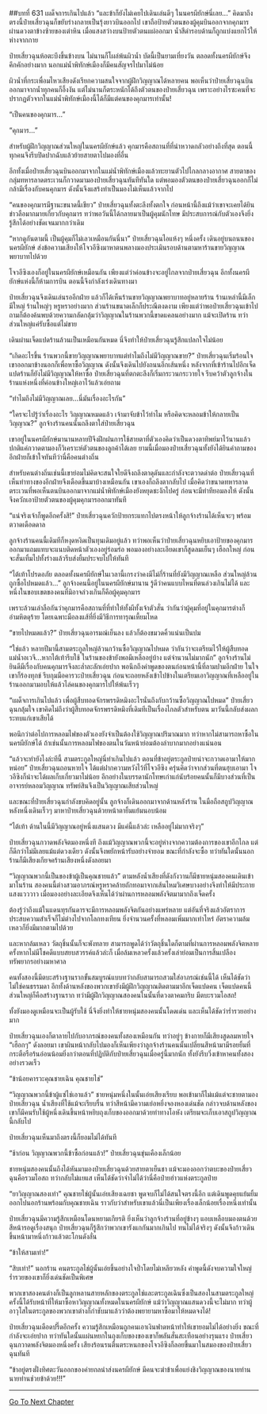##บทที่ 631 เผด็จการเกินไปแล้ว
“และข้าก็ยังไม่เคยไปเดินเล่นดีๆ ในนครผียักษ์นี่เลย...” คิดมาถึงตรงนี้ป๋ายเสี่ยวฉุนก็ขยับร่างกลายเป็นรุ้งยาวบินออกไป เขาถือป้ายตัวตนของผู้คุมบินออกจากคุกมารผ่านดวงตาข้างซ้ายของเต่าหิน เมื่อแสงสว่างบนป้ายตัวตนแผ่ออกมา น้ำสีดำรอบด้านก็ถูกแบ่งแยกไว้ให้ห่างจากกาย

ป๋ายเสี่ยวฉุนห้อตะบึงขึ้นข้างบน ไม่นานก็โผล่พ้นผิวน้ำ บัดนี้เป็นยามเที่ยงวัน ตลอดทั้งนครผียักษ์จึงคึกคักอย่างมาก นอกแม่น้ำพิทักษ์เมืองก็มีคนสัญจรไปมาไม่น้อย

ผิวน้ำที่กระเพื่อมไหวเสียงดังเรียกความสนใจจากผู้ฝึกวิญญาณได้หลายคน พอเห็นว่าป๋ายเสี่ยวฉุนบินออกมาจากน้ำทุกคนก็อึ้งงัน แต่ไม่นานก็ตระหนักได้ถึงตัวตนของป๋ายเสี่ยวฉุน เพราะอย่างไรซะคนที่จะปรากฏตัวจากในแม่น้ำพิทักษ์เมืองนี้ได้ก็มีแต่คนของคุกมารเท่านั้น!

“เป็นคนของคุกมาร...”

“คุกมาร...”

สำหรับผู้ฝึกวิญญาณส่วนใหญ่ในนครผียักษ์แล้ว คุกมารคือสถานที่ที่น่าหวาดกลัวอย่างถึงที่สุด ตอนนี้ทุกคนจึงรีบปิดปากฉับแล้วย้ายสายตาไปมองที่อื่น

อีกทั้งเมื่อป๋ายเสี่ยวฉุนบินออกมาจากในแม่น้ำพิทักษ์เมืองแล้วทะยานตัวไปไกลกลางอากาศ สายตาของกลุ่มทหารลาดตระเวนก็กวาดมามองป๋ายเสี่ยวฉุนทันทีทันใด แต่พอมองตัวตนของป๋ายเสี่ยวฉุนออกก็ไม่กล้ามีเรื่องกับคนคุกมาร ดังนั้นจึงแสร้งทำเป็นมองไม่เห็นแล้วจากไป

“คนของคุกมารมีฐานะขนาดนี้เชียว” ป๋ายเสี่ยวฉุนทั้งตะลึงทั้งตกใจ ก่อนหน้านี้ถึงแม้ว่าเขาจะเคยได้ยินข่าวลือมากมายเกี่ยวกับคุกมาร ทว่าพอวันนี้ได้กลายมาเป็นผู้คุมนักโทษ มีประสบการณ์กับตัวเองจึงยิ่งรู้สึกได้อย่างชัดเจนมากกว่าเดิม

“หากดูกันตามนี้ เป็นผู้คุมก็ไม่เลวเหมือนกันนี่นา” ป๋ายเสี่ยวฉุนไอแห้งๆ หนึ่งครั้ง เดินอยู่บนถนนของนครผียักษ์ ส่งข้อความเสียงให้โจวอีซิงมาหาตนพลางมองประเมินรอบด้านตามหาร้านขายวิญญาณพยาบาทไปด้วย

โจวอีซิงเองก็อยู่ในนครผียักษ์เหมือนกัน เพียงแต่ว่าค่อนข้างจะอยู่ไกลจากป๋ายเสี่ยวฉุน อีกทั้งนครผียักษ์แห่งนี้ก็ห้ามการบิน ตอนนี้จึงกำลังเร่งเดินทางมา

ป๋ายเสี่ยวฉุนจึงเดินเล่นรออีกฝ่าย แล้วก็ได้เห็นร้านขายวิญญาณพยาบาทอยู่หลายร้าน ร้านเหล่านี้มีเล็กมีใหญ่ ร้านใหญ่ๆ หรูหราอย่างมาก ส่วนร้านขนาดเล็กก็ประณีตงดงาม เพียงแต่ว่าพอป๋ายเสี่ยวฉุนเข้าไปถามก็ต้องค้นพบด้วยความกลัดกลุ้มว่าวิญญาณในร้านพวกนี้ขาดแคลนอย่างมาก แม้จะเปิดร้าน ทว่าส่วนใหญ่แค่รับซื้อแต่ไม่ขาย

เดินผ่านเจ็ดแปดร้านล้วนเป็นเหมือนกันหมด นี่จึงทำให้ป๋ายเสี่ยวฉุนรู้สึกแปลกใจไม่น้อย

“เกิดอะไรขึ้น ร้านพวกนี้ขายวิญญาณพยาบาทแต่ทำไมถึงไม่มีวิญญาณขาย?” ป๋ายเสี่ยวฉุนเริ่มร้อนใจ เขาออกมาข้างนอกก็เพื่อหาซื้อวิญญาณ ดังนั้นจึงเดินไปยังถนนอีกเส้นหนึ่ง หลังจากที่เข้าร้านไปอีกเจ็ดแปดร้านก็ยังไม่มีวิญญาณให้หาซื้อ ป๋ายเสี่ยวฉุนที่ตกตะลึงก็เริ่มกระวนกระวายใจ รีบคว้าตัวลูกจ้างในร้านแห่งหนึ่งที่ค่อนข้างใหญ่เอาไว้แล้วเอ่ยถาม

“ทำไมถึงไม่มีวิญญาณเลย...นี่มันเรื่องอะไรกัน”

“ใครจะไปรู้ว่าเรื่องอะไร วิญญาณหมดแล้ว เจ้ามาจับข้าไว้ทำไม หรือคิดจะหลอมข้าให้กลายเป็นวิญญาณ?” ลูกจ้างร้านคนนั้นถลึงตาใส่ป๋ายเสี่ยวฉุน

เขาอยู่ในนครผียักษ์มานานหลายปีจึงฝึกฝนการใช้สายตาที่ตัวเองคิดว่าเป็นดวงตาทิพย์มาไว้นานแล้ว ปกติแค่กวาดตามองก็วิเคราะห์ตัวตนของลูกค้าได้เลย ยามนี้เมื่อมองป๋ายเสี่ยวฉุนทั้งยังได้ยินคำถามของอีกฝ่ายก็เข้าใจทันทีว่านี่คือคนต่างถิ่น

สำหรับคนต่างถิ่นเช่นนี้เขาย่อมไม่คิดจะสนใจใยดีจึงถลึงตาดุดันและกำลังจะตวาดด่าต่อ ป๋ายเสี่ยวฉุนที่เห็นท่าทางของอีกฝ่ายจึงเดือดขึ้นมาบ้างเหมือนกัน เขาเองก็ถลึงตากลับไป เมื่อคิดว่าขนาดทหารลาดตระเวนที่พอเห็นตนบินออกมาจากแม่น้ำพิทักษ์เมืองยังหยุดชะงักไปครู่ ก่อนจะมีท่าทียอมลงให้ ดังนั้นจึงควักเอาป้ายตัวตนของผู้คุมคุกมารออกมาทันที

“แน่จริงเจ้าก็พูดอีกครั้งสิ!” ป๋ายเสี่ยวฉุนควักป้ายกระแทกไปตรงหน้าให้ลูกจ้างร้านได้เห็นจะๆ พร้อมตวาดเดือดดาล

ลูกจ้างร้านคนนี้เดิมทีก็หงุดหงิดเป็นทุนเดิมอยู่แล้ว ทว่าพอเห็นว่าป๋ายเสี่ยวฉุนหยิบเอาป้ายของคุกมารออกมาแถมแทบจะแนบติดหน้าตัวเองอยู่ร่อมร่อ พอมองอย่างละเอียดเขาก็สูดลมเย็นๆ เฮือกใหญ่ ก่อนจะสั่นเทิ้มไปทั้งร่างแล้วรีบส่งยิ้มประจบไปให้ทันที

“ไต้เท้าโปรดอภัย ตลอดทั้งนครผียักษ์ในเวลานี้เกรงว่าคงมีไม่กี่ร้านที่ยังมีวิญญาณเหลือ ส่วนใหญ่ล้วนถูกซื้อไปหมดแล้ว...” ลูกจ้างคนนี้อยู่ในนครผียักษ์มานาน รู้ดีว่าคนแบบไหนที่ตนล่วงเกินไม่ได้ และหนึ่งในขอบเขตของคนที่มิอาจล่วงเกินก็คือผู้คุมคุกมาร

เพราะล้วนเล่าลือกันว่าคุกมารคือสถานที่ที่ทำให้ทั้งผีทั้งเจ้าตัวสั่น ว่ากันว่าผู้คุมที่อยู่ในคุกมารต่างก็อำมหิตดุร้าย โดยเฉพาะมือลงแส้ที่ยิ่งมีวิธีการทารุณเหี้ยมโหด

“ขายไปหมดแล้ว?” ป๋ายเสี่ยวฉุนอารมณ์เย็นลง แล้วก็ต้องขมวดคิ้วแน่นเป็นปม

“ใช่แล้ว หลายปีมานี้สามตระกูลใหญ่ล้วนกว้านซื้อวิญญาณไปหมด ว่ากันว่าจะเตรียมไว้ให้ผู้สืบทอดแม่น้ำอเวจี...หากไต้เท้ารีบใช้ ในร้านของข้ายังพอมีเหลืออยู่บ้าง แต่จำนวนไม่มากนัก” ลูกจ้างร้านไม่ยินดีมีเรื่องกับคนคุกมารจึงละล่ำละลักเอ่ยปาก พอนึกถึงคำพูดของตนก่อนหน้านี้ที่ลามปามอีกฝ่าย ในใจเขาก็ร้องทุกข์ รีบกุมมือคารวะป๋ายเสี่ยวฉุน ก่อนจะถอยหลังเข้าไปข้างในเตรียมเอาวิญญาณที่เหลืออยู่ในร้านออกมามอบให้แล้วไล่คนของคุกมารไปให้พ้นเร็วๆ

“เผด็จการเกินไปแล้ว เพื่อผู้สืบทอดจักรพรรดิหมิงอะไรนั่นถึงกับกว้านซื้อวิญญาณไปหมด” ป๋ายเสี่ยวฉุนกลุ้มใจ เขาคิดไม่ถึงว่าผู้สืบทอดจักรพรรดิหมิงที่เดิมทีเป็นเรื่องไกลตัวสำหรับตน มาวันนี้กลับส่งผลกระทบแก่เขาเสียได้

พอนึกว่าต่อไปการหลอมไฟของตัวเองยังจำเป็นต้องใช้วิญญาณปริมาณมาก ทว่าหากไม่สามารถหาซื้อในนครผียักษ์ได้ ถ้าเช่นนั้นการหลอมไฟของตนในวันหน้าย่อมต้องลำบากมากอย่างแน่นอน

“แล้วจะทำยังไงล่ะทีนี้ สามตระกูลใหญ่นี่ทำเกินไปแล้ว ตอนที่ข้าอยู่ตระกูลป๋ายน่าจะกวาดเอามาให้มากหน่อย” ป๋ายเสี่ยวฉุนถอนหายใจ ได้แต่ฝากความหวังไว้ที่โจวอีซิง ครุ่นคิดว่าจากส่วนที่ตนฮุบเอามา โจวอีซิงก็น่าจะได้ผลเก็บเกี่ยวมาไม่น้อย อีกอย่างในบรรดานักโทษเก่าแก่นับร้อยคนนั้นก็มีบางส่วนที่เป็นอาจารย์หลอมวิญญาณ ทรัพย์สินจึงเป็นวิญญาณเสียส่วนใหญ่

และขณะที่ป๋ายเสี่ยวฉุนกำลังขบคิดอยู่นั้น ลูกจ้างก็เดินออกมาจากด้านหลังร้าน ในมือถือสถูปวิญญาณหลังหนึ่งเดินเร็วๆ มาหาป๋ายเสี่ยวฉุนด้วยหน้าตายิ้มแย้มนอบน้อม

“ไต้เท้า ด้านในนี้มีวิญญาณอยู่หนึ่งแสนดวง มีแค่นี้แล้วล่ะ เหลืออยู่ไม่มากจริงๆ”

ป๋ายเสี่ยวฉุนกวาดพลังจิตมองหนึ่งที ถึงแม้วิญญาณพวกนี้จะอยู่ห่างจากความต้องการของเขาอีกไกล แต่ก็ดีกว่าไม่มีเลยแม้แต่ดวงเดียว ดังนั้นจึงพยักหน้ารับอย่างจำยอม ขณะที่กำลังจะซื้อ ทว่าทันใดนั้นนอกร้านก็มีเสียงเกียจคร้านเสียงหนึ่งดังลอยมา

“วิญญาณพวกนี้เป็นของข้าผู้เป็นคุณชายแล้ว” ตามหลังน้ำเสียงที่ดังกังวานก็มีชายหนุ่มสองคนเดินเข้ามาในร้าน สองคนนี้ต่างสวมอาภรณ์หรูหราคล้ายถักทอมาจากเส้นไหมวิเศษบางอย่างจึงทำให้มีประกายแสงแวววาว เมื่อมองอย่างละเอียดจึงเห็นได้ว่าผ่านการหลอมพลังจิตมามากถึงเจ็ดครั้ง

ต้องรู้ว่าถึงแม้ในแดนทุรกันดารจะมีการหลอมพลังจิตกันอย่างแพร่หลาย แต่อันที่จริงแล้วอัตราการประสบความสำเร็จก็ไม่ต่างไปจากโลกทงเทียน ยิ่งจำนวนครั้งที่หลอมเพิ่มมากเท่าไหร่ อัตราความล้มเหลวก็ยิ่งมีมากตามไปด้วย

และหากล้มเหลว วัตถุชิ้นนั้นก็จะพังทลาย สามารถพูดได้ว่าวัตถุชิ้นใดก็ตามที่ผ่านการหลอมพลังจิตหลายครั้งหากไม่มีโชคดีแบบสยบสวรรค์แล้วล่ะก็ เมื่อล้มเหลวครั้งแล้วครั้งเล่าย่อมเป็นการสิ้นเปลืองทรัพยากรอย่างมหาศาล

คนทั้งสองนี้มีตบะสร้างฐานรากขั้นสมบูรณ์แบบทว่ากลับสามารถสวมใส่อาภรณ์เช่นนี้ได้ เห็นได้ชัดว่าไม่ใช่คนธรรมดา อีกทั้งด้านหลังของพวกเขายังมีผู้ฝึกวิญญาณติดตามมาอีกเจ็ดแปดคน เจ็ดแปดคนนี้ส่วนใหญ่ก็คือสร้างฐานราก ทว่ามีผู้ฝึกวิญญาณสองคนในนั้นที่ดวงตาคมกริบ มีตบะรวมโอสถ!

ทั้งยังมองดูเหมือนจะเป็นผู้รับใช้ นี่จึงยิ่งทำให้ชายหนุ่มสองคนนั้นโดดเด่น และเห็นได้ชัดว่าร่ำรวยอย่างมาก

ป๋ายเสี่ยวฉุนเองก็ตาลายไปกับอาภรณ์ของคนทั้งสองเหมือนกัน ทว่าอยู่ๆ ข้างกายก็มีเสียงสูดลมหายใจ “เฮือกๆ” ดังลอยมา เขาผินหน้ากลับไปมองก็เห็นเพียงว่าลูกจ้างร้านคนนั้นเปลี่ยนสีหน้ามามีรอยยิ้มที่กระตือรือร้นอ่อนน้อมยิ่งกว่าตอนที่ปฏิบัติกับป๋ายเสี่ยวฉุนเมื่อครู่นี้มากนัก ทั้งยังรีบวิ่งเข้าหาคนทั้งสองอย่างรวดเร็ว

“ข้าน้อยคารวะคุณชายเฉิน คุณชายไช่”

“วิญญาณพวกนี้ข้าผู้แซ่ไช่เอาแล้ว” ชายหนุ่มหนึ่งในนั้นเอ่ยเสียงเรียบ พอเข้ามาก็ไม่แม้แต่จะชายตามองป๋ายเสี่ยวฉุน น้ำเสียงที่ใช้แม้จะเรียบรื่น ทว่าสีหน้ามีความเย่อหยิ่งจองหองเด่นชัด กล่าวจบด้านหลังของเขาก็มีคนรับใช้ผู้หนึ่งเดินขึ้นหน้าหยิบถุงเก็บของออกมาด้วยท่าทางโอหัง เตรียมจะเก็บเอาสถูปวิญญาณนี้กลับไป

ป๋ายเสี่ยวฉุนเห็นมาถึงตรงนี้ก็ยอมไม่ได้ทันที

“ช้าก่อน วิญญาณพวกนี้ข้าซื้อก่อนแล้ว!” ป๋ายเสี่ยวฉุนขุ่นเคืองเล็กน้อย

ชายหนุ่มสองคนนั้นถึงได้หันมามองป๋ายเสี่ยวฉุนด้วยสายตาเย็นชา แม้จะมองออกว่าตบะของป๋ายเสี่ยวฉุนคือรวมโอสถ ทว่ากลับไม่แยแส เห็นได้ชัดว่าจำไม่ได้ว่านี่คือป๋ายฮ่าวแห่งตระกูลป๋าย

“ยาวิญญาณสองเท่า” คุณชายไช่ผู้นั้นเอ่ยเสียงเฉยชา พูดจบก็ไม่ได้สนใจตรงนี้อีก แต่เดินพูดคุยแย้มยิ้มออกไปนอกร้านพร้อมกับคุณชายเฉิน ราวกับว่าสำหรับเขาแล้วนี่เป็นเพียงเรื่องเล็กน้อยเรื่องหนึ่งเท่านั้น

ป๋ายเสี่ยวฉุนมีความรู้สึกเหมือนโดนหยามเกียรติ ยิ่งเห็นว่าลูกจ้างร้านที่อยู่ข้างๆ แอบเหลือบมองตนด้วยสีหน้ารอดูเรื่องสนุก ป๋ายเสี่ยวฉุนก็รู้สึกว่าพวกเขารังแกกันมากเกินไป ทนไม่ได้จริงๆ ดังนั้นจึงก้าวเดินขึ้นหน้ามาหนึ่งก้าวแล้วตะโกนดังลั่น

“ข้าให้สามเท่า!”

“สิบเท่า!” นอกร้าน คนตระกูลไช่ผู้นั้นเอ่ยขึ้นอย่างใจป้ำโดยไม่เหลียวหลัง คำพูดนี้ดังจบความใจใหญ่ร่ำรวยของเขาก็ยิ่งเด่นชัดเป็นพิเศษ

พวกเขาสองคนต่างก็เป็นลูกหลานสายหลักของตระกูลไช่และตระกูลเฉินซึ่งเป็นสองในสามตระกูลใหญ่ ครั้งนี้ได้รับหน้าที่ให้มาซื้อหาวิญญาณทั้งหมดในนครผียักษ์ แม้ว่าวิญญาณแสนดวงนี้จะไม่มาก ทว่าผู้อาวุโสในตระกูลของพวกเขาต่างก็กำชับมาแล้วว่าต้องพยายามหาซื้อมาให้หมดจงได้!

ป๋ายเสี่ยวฉุนเดือดปรี๊ดอีกครั้ง ความรู้สึกเหมือนถูกคนเอาเงินฟาดหน้าทำให้เขายอมไม่ได้อย่างยิ่ง ขณะที่กำลังจะเอ่ยปาก ทว่าทันใดนั้นแผ่นหยกในถุงเก็บของของเขาก็พลันสั่นสะเทือนอย่างรุนแรง ป๋ายเสี่ยวฉุนกวาดพลังจิตมองหนึ่งครั้ง เสียงร้อนรนตื่นตระหนกของโจวอีซิงก็ลอยขึ้นมาในสมองของป๋ายเสี่ยวฉุนทันที

“ข้าอยู่ตรงฝั่งทิศตะวันออกของค่ายกลนำส่งนครผียักษ์ มีคนจะฆ่าข้าเพื่อแย่งชิงวิญญาณของนายท่าน นายท่านช่วยข้าด้วย!!!”


------


[Go To Next Chapter]( ./69.md)